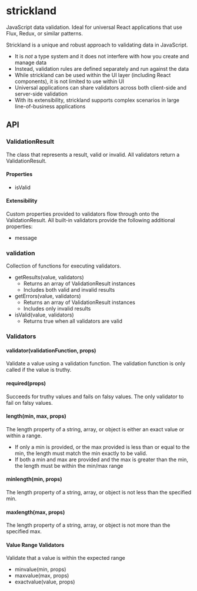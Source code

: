 # strickland
JavaScript data validation. Ideal for universal React applications that use Flux, Redux, or similar patterns.

Strickland is a unique and robust approach to validating data in JavaScript.

* It is *not* a type system and it does not interfere with how you create and manage data
* Instead, validation rules are defined separately and run against the data
* While strickland can be used within the UI layer (including React components), it is not limited to use within UI
* Universal applications can share validators across both client-side and server-side validation
* With its extensibility, strickland supports complex scenarios in large line-of-business applications

## API

### ValidationResult
The class that represents a result, valid or invalid.  All validators return a ValidationResult.

#### Properties

* isValid

#### Extensibility
Custom properties provided to validators flow through onto the ValidationResult.  All built-in validators provide the following additional properties:

* message

### validation
Collection of functions for executing validators.

* getResults(value, validators)
    * Returns an array of ValidationResult instances
    * Includes both valid and invalid results
* getErrors(value, validators)
    * Returns an array of ValidationResult instances
    * Includes only invalid results
* isValid(value, validators)
    * Returns true when all validators are valid

### Validators

#### validator(validationFunction, props)
Validate a value using a validation function.
The validation function is only called if the value is truthy.

#### required(props)
Succeeds for truthy values and fails on falsy values.
The only validator to fail on falsy values.

#### length(min, max, props)
The length property of a string, array, or object is either an exact value or within a range.

* If only a min is provided, or the max provided is less than or equal to the min, the length must match the min exactly to be valid.
* If both a min and max are provided and the max is greater than the min, the length must be within the min/max range

#### minlength(min, props)
The length property of a string, array, or object is not less than the specified min.

#### maxlength(max, props)
The length property of a string, array, or object is not more than the specified max.

#### Value Range Validators
Validate that a value is within the expected range

* minvalue(min, props)
* maxvalue(max, props)
* exactvalue(value, props)

